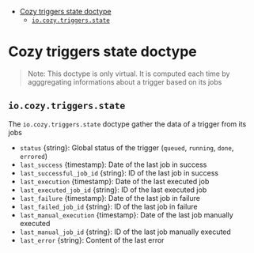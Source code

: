 - [Cozy triggers state doctype](#cozy-triggers-state-doctype)
  - [`io.cozy.triggers.state`](#iocozytriggersstate)

# Cozy triggers state doctype

> Note: This doctype is only virtual. It is computed each time by agggregating
> informations about a trigger based on its jobs


## `io.cozy.triggers.state`

The `io.cozy.triggers.state` doctype gather the data of a trigger from its jobs

- `status` {string}: Global status of the trigger (`queued`, `running`, `done`, `errored`)
- `last_success` {timestamp}: Date of the last job in success
- `last_successful_job_id` {string}: ID of the last job in success
- `last_execution` {timestamp}: Date of the last executed job
- `last_executed_job_id` {string}: ID of the last executed job
- `last_failure` {timestamp}: Date of the last job in failure
- `last_failed_job_id` {string}: ID of the last job in failure
- `last_manual_execution` {timestamp}: Date of the last job manually executed
- `last_manual_job_id` {string}: ID of the last job manually executed
- `last_error` {string}: Content of the last error
